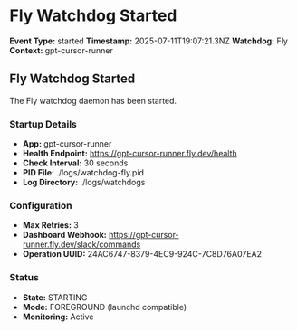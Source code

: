 # Fly Watchdog Started

**Event Type:** started
**Timestamp:** 2025-07-11T19:07:21.3NZ
**Watchdog:** Fly
**Context:** gpt-cursor-runner


## Fly Watchdog Started

The Fly watchdog daemon has been started.

### Startup Details
- **App:** gpt-cursor-runner
- **Health Endpoint:** https://gpt-cursor-runner.fly.dev/health
- **Check Interval:** 30 seconds
- **PID File:** ./logs/watchdog-fly.pid
- **Log Directory:** ./logs/watchdogs

### Configuration
- **Max Retries:** 3
- **Dashboard Webhook:** https://gpt-cursor-runner.fly.dev/slack/commands
- **Operation UUID:** 24AC6747-8379-4EC9-924C-7C8D76A07EA2

### Status
- **State:** STARTING
- **Mode:** FOREGROUND (launchd compatible)
- **Monitoring:** Active


